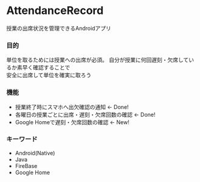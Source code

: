 # AttendanceRecord
授業の出席状況を管理できるAndroidアプリ

### 目的
単位を取るためには授業への出席が必須。
自分が授業に何回遅刻・欠席しているか素早く確認することで  
安全に出席して単位を確実に取ろう

### 機能
- 授業終了時にスマホへ出欠確認の通知 ← Done!
- 各曜日の授業ごとに出席・遅刻・欠席回数の確認 ← Done!
- Google Homeで遅刻・欠席回数の確認 ← New!

### キーワード
- Android(Native)
- Java
- FireBase
- Google Home
